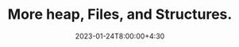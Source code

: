 ---
type: lecture
date: 2023-01-24T8:00:00+4:30
enddate: 2023-01-26T8:00:00+4:30
title: "More heap, Files, and Structures." 
tldr: "Course Introduction and Logistics."
thumbnail: /static_files/presentations/introduction.jpeg
links:
    - url: /static_files/presentations/week3.pdf
      name: slides
---